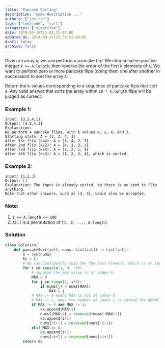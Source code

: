 ```yaml
---
title: "Pancake Sorting"
description: "Some description ..."
authors: ["lek-tin"]
tags: ["leetcode", "sort"]
categories: ["algorithm"]
date: 2019-09-15T21:03:31-07:00
updated_at: 2019-09-15T22:39:51-08:00
draft: false
archive: false
---
```

Given an array `A`, we can perform a pancake flip: We choose some positive integer `k <= A.length`, then reverse the order of the first `k` elements of `A`.  We want to perform zero or more pancake flips (doing them one after another in succession) to sort the array `A`.  

Return the k-values corresponding to a sequence of pancake flips that sort` A`.  Any valid answer that sorts the array within `10 * A.length` flips will be judged as correct.  

### Example 1:
```
Input: [3,2,4,1]
Output: [4,2,4,3]
Explanation: 
We perform 4 pancake flips, with k values 4, 2, 4, and 3.
Starting state: A = [3, 2, 4, 1]
After 1st flip (k=4): A = [1, 4, 2, 3]
After 2nd flip (k=2): A = [4, 1, 2, 3]
After 3rd flip (k=4): A = [3, 2, 1, 4]
After 4th flip (k=3): A = [1, 2, 3, 4], which is sorted.
```
### Example 2:
```
Input: [1,2,3]
Output: []
Explanation: The input is already sorted, so there is no need to flip anything.
Note that other answers, such as [3, 3], would also be accepted.
```

### Note:
1. `1 <= A.length <= 100`
2. `A[i]` is a permutation of `[1, 2, ..., A.length]`

### Solution
```python
class Solution:
    def pancakeSort(self, nums: List[int]) -> List[int]:
        n = len(nums)
        ks = []
        # We can confidently skip the the last element, which is at index 0, because it is guaranteed to be 1 after the last flip
        for i in range(n-1, 0, -1):
            # suppose the max value in at index 0
            MAX = 0
            for j in range(1, i+1):
                if nums[j] > nums[MAX]:
                    MAX = j
            # MAX != 0 means MAX is not at index 0
            # MAX != i, mean the number at index i is indeed the WRONG number
            if MAX != 0 and MAX != i:
                ks.append(MAX+1)
                nums[:MAX+1] = reversed(nums[:MAX+1])
                ks.append(i+1)
                nums[:i+1] = reversed(nums[:i+1])
            elif MAX == 0:
                ks.append(i+1)
                nums[:i+1] = reversed(nums[:i+1])
        return ks
```